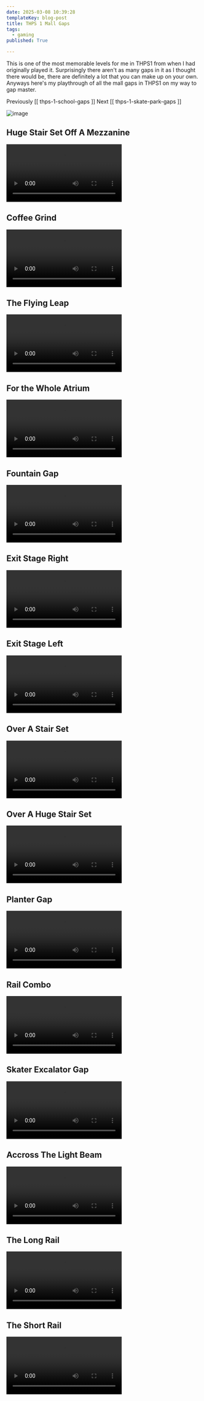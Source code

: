 ```yaml
---
date: 2025-03-08 10:39:28
templateKey: blog-post
title: THPS 1 Mall Gaps
tags:
  - gaming
published: True

---
```



This is one of the most memorable levels for me in THPS1 from when I had
originally played it.  Surprisingly there aren't as many gaps in it as I
thought there would be, there are definitely a lot that you can make up on your
own.  Anyways here's my playthrough of all the mall gaps in THPS1 on my way to gap master.

Previously [[ thps-1-school-gaps ]]
Next [[ thps-1-skate-park-gaps ]]

![image](https://dropper.wayl.one/api/file/e4c2feb1-4d5c-480d-b9bd-7e98b9a7c58c.webp)

## Huge Stair Set Off A Mezzanine

![THPS1-3-HugeStairSetOffAMezzanine.mp4](https://dropper.wayl.one/api/file/dacd5c3a-1ded-470b-86fa-cb13c4f9fad0.mp4)

## Coffee Grind

![THPS1-3-CoffeeGrind.mp4](https://dropper.wayl.one/api/file/4803cb45-6773-44c3-8650-536423d40741.mp4)

## The Flying Leap

![THPS1-3-TheFlyingLeap.mp4](https://dropper.wayl.one/api/file/c9e6fe6a-a06b-4304-828f-004f7758694e.mp4)

## For the Whole Atrium

![THPS1-3-ForTheWholeAtrium.mp4](https://dropper.wayl.one/api/file/3319839a-b57a-4ea9-99ed-744471bfd377.mp4)

## Fountain Gap

![THPS1-3-FountainGap.mp4](https://dropper.wayl.one/api/file/030956f6-d827-41da-8577-85e0e76f9041.mp4)

## Exit Stage Right

![THPS1-3-ExitStageRight.mp4](https://dropper.wayl.one/api/file/212eef81-eeb2-48c4-b8a4-392c1e6479e1.mp4)

## Exit Stage Left

![THPS1-3-ExitStageLeft.mp4](https://dropper.wayl.one/api/file/8d9957e7-7cbd-4822-8b26-df9b9dc3f783.mp4)

## Over A Stair Set

![THPS1-3-OverAStairSet.mp4](https://dropper.wayl.one/api/file/8c417457-0ea9-481d-af29-397fa2cbf1fa.mp4)

## Over A Huge Stair Set

![THPS1-3-OverAHugeStairSet.mp4](https://dropper.wayl.one/api/file/4aa2815f-f1c8-473e-8ede-2235a1f3b9ad.mp4)

## Planter Gap

![THPS1-3-PlanterGap.mp4](https://dropper.wayl.one/api/file/de81b233-d43d-4696-9e48-f84e8ecdb971.mp4)

## Rail Combo

![THPS1-3-RailCombo.mp4](https://dropper.wayl.one/api/file/7edde848-0f0e-4160-b68b-17f9f567ab4b.mp4)

## Skater Excalator Gap

![THPS1-3-SkaterEscalatorGap.mp4](https://dropper.wayl.one/api/file/d11a86da-56b0-4578-a5ff-eb752cbc4478.mp4)

## Accross The Light Beam

![THPS1-3-AcrossTheLightBeam.mp4](https://dropper.wayl.one/api/file/0888bd4b-4f57-41e8-8b43-78c665d13ec9.mp4)

## The Long Rail

![THPS1-3-TheLongRail.mp4](https://dropper.wayl.one/api/file/79d246e4-5fef-4061-a60f-7fdac6b8e5d8.mp4)

## The Short Rail

![THPS1-3-TheShortRail.mp4](https://dropper.wayl.one/api/file/eaa5a04e-1f9b-48b6-ba9b-24f0923efeb2.mp4)
